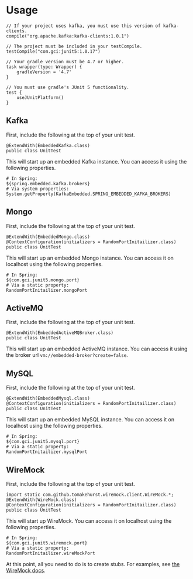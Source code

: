 # Usage
```
// If your project uses kafka, you must use this version of kafka-clients.
compile("org.apache.kafka:kafka-clients:1.0.1") 
 
// The project must be included in your testCompile.
testCompile("com.gci:junit5:1.0.17")
 
// Your gradle version must be 4.7 or higher.
task wrapper(type: Wrapper) {
    gradleVersion = '4.7'
}
 
// You must use gradle's JUnit 5 functionality.
test {
    useJUnitPlatform()
}
```
## Kafka
First, include the following at the top of your unit test.
```
@ExtendWith(EmbeddedKafka.class)
public class UnitTest
```
This will start up an embedded Kafka instance.  You can access it using the following properties.
```
# In Spring:
${spring.embedded.kafka.brokers}
# Via system properties:
System.getProperty(KafkaEmbedded.SPRING_EMBEDDED_KAFKA_BROKERS)
``` 

## Mongo
First, include the following at the top of your unit test.
```
@ExtendWith(EmbeddedMongo.class)
@ContextConfiguration(initializers = RandomPortInitailizer.class)
public class UnitTest
```
This will start up an embedded Mongo instance.  You can access it on localhost using the following properties.
```
# In Spring:
${com.gci.junit5.mongo.port}
# Via a static property:
RandomPortInitailizer.mongoPort
```

## ActiveMQ
First, include the following at the top of your unit test.
```
@ExtendWith(EmbeddedActiveMQBroker.class)
public class UnitTest
```
This will start up an embedded ActiveMQ instance.  You can access it using the broker url `vm://embedded-broker?create=false`.

## MySQL
First, include the following at the top of your unit test.
```
@ExtendWith(EmbeddedMysql.class)
@ContextConfiguration(initializers = RandomPortInitailizer.class)
public class UnitTest
```
This will start up an embedded MySQL instance.  You can access it on localhost using the following properties.
```
# In Spring:
${com.gci.junit5.mysql.port}
# Via a static property:
RandomPortInitailizer.mysqlPort
```

## WireMock
First, include the following at the top of your unit test.
```
import static com.github.tomakehurst.wiremock.client.WireMock.*;
@ExtendWith(WireMock.class)
@ContextConfiguration(initializers = RandomPortInitailizer.class)
public class UnitTest
```
This will start up WireMock.  You can access it on localhost using the following properties.
```
# In Spring:
${com.gci.junit5.wiremock.port}
# Via a static property:
RandomPortInitailizer.wireMockPort
```
At this point, all you need to do is to create stubs.  For examples, see [the WireMock docs](http://one.wiremock.org/stubbing.html).
